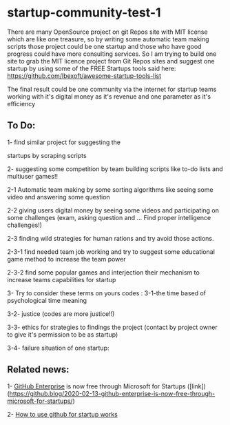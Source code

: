 # startup-community-test-1







There are many OpenSource project on git Repos site with MIT license which are like one treasure, so by writing some automatic team making scripts those project could be one startup and those who have good progress could have more consulting services. So I am trying to build one site to grab the MIT licence project from Git Repos sites and suggest one startup by using some of the FREE Startups tools said here: https://github.com/Ibexoft/awesome-startup-tools-list 







The final result could be one community via the internet for startup teams working with it's digital money as it's revenue and one parameter as it's efficiency







## To Do:



1- find similar project for suggesting the 

startups by scraping scripts



2- suggesting some competition by team building scripts like to-do lists and multiuser games!!



 2-1 Automatic team making by some sorting algorithms like seeing some video and answering some question



 2-2 giving users digital money by seeing some videos and participating on some challenges (exam, asking question and ... Find proper intelligence challenges!)



 2-3 finding wild strategies for human rations and try avoid those actions.



 2-3-1 find needed team job working and try to suggest some educational game method to increase the team power



 2-3-2 find some popular games and interjection their mechanism to increase teams capabilities for startup



3- Try to consider these terms on yours codes :
3-1-the time based of psychological time meaning

3-2- justice (codes are more justice!!)

3-3- ethics for strategies to findings the project (contact by project owner to give it's permission to be as startup)

3-4- failure situation of one startup:

 ## Related news:

1- [GitHub Enterprise](https://github.com/enterprise) is now free through Microsoft for Startups ([link])(https://github.blog/2020-02-13-github-enterprise-is-now-free-through-microsoft-for-startups/)

2- [How to use github for startup works ](https://dev.to/mesadhan/the-complete-dev-startup-organization-setup-with-github-44kk)
